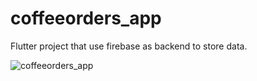 # coffeeorders_app

Flutter project that use firebase as backend to store data.


![coffeeorders_app](https://user-images.githubusercontent.com/57219362/170960195-96703ac9-9b50-4542-902c-cceda303992c.png)

